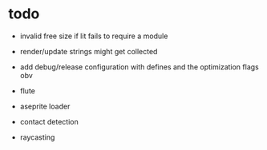 # todo

* invalid free size if lit fails to require a module
* render/update strings might get collected
* add debug/release configuration with defines and the optimization flags obv

* flute
* aseprite loader
* contact detection
* raycasting